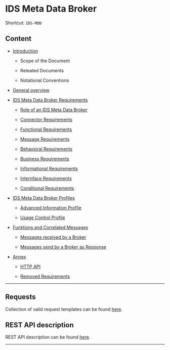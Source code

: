 # IDS Meta Data Broker

Shortcut: `IDS-MDB`

## Content

- [Introduction](./Introduction.md) <p>
  - Scope of the Document<p>
  - Releated Documents <p>
  - Notational Conventions<p>
- [General overview](./GeneralOverview.md)<p> 
- [IDS Meta Data Broker Requirements](./IDSMetaDataBrokerRequirements)<p>
   - [Role of an IDS Meta Data Broker](./IDSMetaDataBrokerRequirements/IDSMetaDataBrokerRequirements.md)<p>
   - [Connector Requirements](./IDSMetaDataBrokerRequirements/ConnectorRequirements.md)<p>
   - [Functional Requirements](./IDSMetaDataBrokerRequirements/FunctionalRequirements.md)<p>
   - [Message Requirements](./IDSMetaDataBrokerRequirements/MessageRequirements.md)<p>
   - [Behavioral Requirements](./IDSMetaDataBrokerRequirements/BehavioralRequirements.md)<p>
   - [Business Requirements](./IDSMetaDataBrokerRequirements/BusinessRequirements.md)<p>
   - [Informational Requirements](./IDSMetaDataBrokerRequirements/InformationalRequirements.md)<p>
   - [Internface Requirements](./IDSMetaDataBrokerRequirements/InterfaceRequirements.md)<p>
   - [Conditional Requirements](./IDSMetaDataBrokerRequirements/ConditionalRequirements.md)<p>
- [IDS Meta Data Broker Profiles](./IDSMetaDataBrokerProfiles)<p>
   - [Advanced Information Profile](./IDSMetaDataBrokerProfiles/AdvancedInformationProfile.md)<p>
   - [Usage Control Profile](./IDSMetaDataBrokerProfiles/UsageControlProfile.md)<p>
- [Funktions and Correlated Messages](./FunctionsAndCorrelatedMessages)<p>
   - [Messages received by a Broker](./FunctionsAndCorrelatedMessages/MessagesReceivedByABroker.md)<p>
   - [Messages send by a Broker as Response](./FunctionsAndCorrelatedMessages/MessagesSendByABrokerAsResponse.md)<p>
- [Annex](./Annex)<p>
   - [HTTP API](./Annex/HTTP.API.md)<p>
   - [Removed Requirements](./Annex/RemovedRequirements.md)<p>

---

## Requests

Collection of valid request templates can be found [here](./requests/README.md).

## REST API description

REST API description can be found
 [here](https://app.swaggerhub.com/apis/IDS_Association/IDSMetaDataBroker).

---

